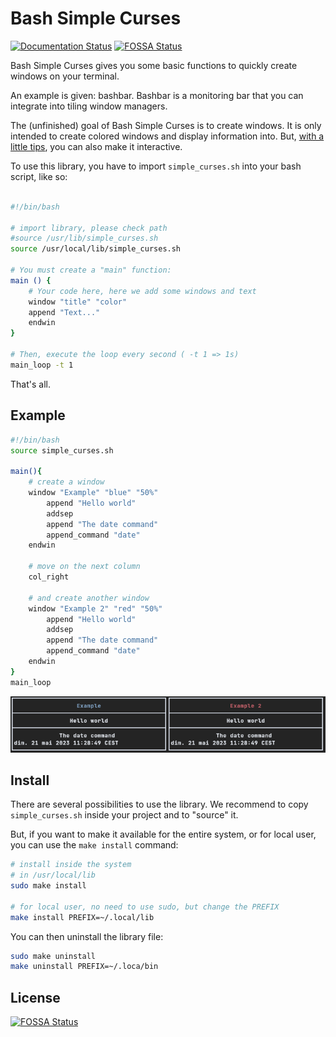 # Bash Simple Curses

[![Documentation Status](https://readthedocs.org/projects/bashsimplecurses/badge/?version=master)](https://bashsimplecurses.readthedocs.io/en/master/?badge=master)
[![FOSSA Status](https://app.fossa.io/api/projects/git%2Bgithub.com%2Fmetal3d%2Fbashsimplecurses.svg?type=shield)](https://app.fossa.io/projects/git%2Bgithub.com%2Fmetal3d%2Fbashsimplecurses?ref=badge_shield)
                

Bash Simple Curses gives you some basic functions to quickly create windows on your terminal.

An example is given: bashbar. Bashbar is a monitoring bar that you can integrate into tiling window managers.

The (unfinished) goal of Bash Simple Curses is to create windows. It is only intended to create colored windows and display information into. But, [with a little tips](https://bashsimplecurses.readthedocs.io/en/master/tips/), you can also make it interactive.

To use this library, you have to import `simple_curses.sh` into your bash script, like so:

```bash

#!/bin/bash

# import library, please check path
#source /usr/lib/simple_curses.sh
source /usr/local/lib/simple_curses.sh

# You must create a "main" function:
main () {
    # Your code here, here we add some windows and text
    window "title" "color"
    append "Text..."
    endwin
}

# Then, execute the loop every second ( -t 1 => 1s)
main_loop -t 1
```

That's all.


## Example

```bash
#!/bin/bash
source simple_curses.sh

main(){
    # create a window
    window "Example" "blue" "50%"
        append "Hello world"
        addsep
        append "The date command"
        append_command "date"
    endwin

    # move on the next column
    col_right

    # and create another window
    window "Example 2" "red" "50%"
        append "Hello world"
        addsep
        append "The date command"
        append_command "date"
    endwin
}
main_loop
```

![Simple example](docs/images/bsc-example.png)


## Install

There are several possibilities to use the library. We recommend to copy `simple_curses.sh` inside your project and to "source" it.

But, if you want to make it available for the entire system, or for local user, you can use the `make install` command:

```bash
# install inside the system
# in /usr/local/lib
sudo make install

# for local user, no need to use sudo, but change the PREFIX
make install PREFIX=~/.local/lib
```

You can then uninstall the library file:

```bash
sudo make uninstall
make uninstall PREFIX=~/.loca/bin
```

## License
[![FOSSA Status](https://app.fossa.io/api/projects/git%2Bgithub.com%2Fmetal3d%2Fbashsimplecurses.svg?type=large)](https://app.fossa.io/projects/git%2Bgithub.com%2Fmetal3d%2Fbashsimplecurses?ref=badge_large)
